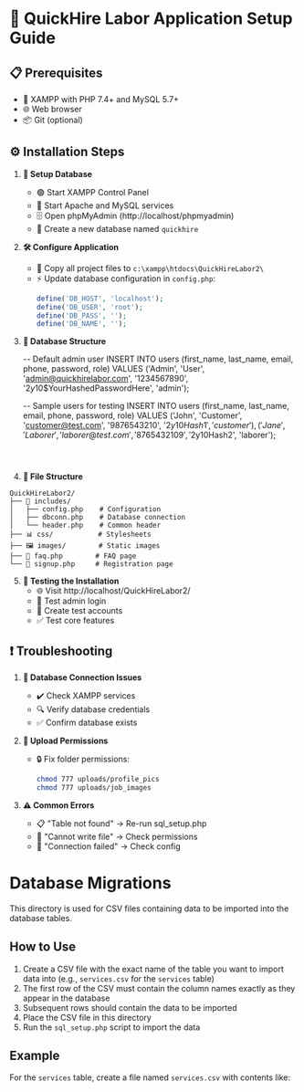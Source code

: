 # 🚀 QuickHire Labor Application Setup Guide

## 📋 Prerequisites
- 🔧 XAMPP with PHP 7.4+ and MySQL 5.7+
- 🌐 Web browser
- 📦 Git (optional)

## ⚙️ Installation Steps

1. **💾 Setup Database**
   - 🟢 Start XAMPP Control Panel
   - 🔄 Start Apache and MySQL services
   - 🗄️ Open phpMyAdmin (http://localhost/phpmyadmin)
   - 📝 Create a new database named `quickhire`

2. **🛠️ Configure Application**
   - 📂 Copy all project files to `c:\xampp\htdocs\QuickHireLabor2\`
   - ⚡ Update database configuration in `config.php`:
     ```php
     define('DB_HOST', 'localhost');
     define('DB_USER', 'root');
     define('DB_PASS', '');
     define('DB_NAME', '');
  
     ```

3. **📁 Database Structure**

   -- Default admin user
   INSERT INTO users (first_name, last_name, email, phone, password, role) 
   VALUES ('Admin', 'User', 'admin@quickhirelabor.com', '1234567890', 
   '$2y$10$YourHashedPasswordHere', 'admin');

   -- Sample users for testing
   INSERT INTO users (first_name, last_name, email, phone, password, role) VALUES
   ('John', 'Customer', 'customer@test.com', '9876543210', '$2y$10$Hash1', 'customer'),
   ('Jane', 'Laborer', 'laborer@test.com', '8765432109', '$2y$10$Hash2', 'laborer');
   ```



4. **📁 File Structure**
```
QuickHireLabor2/
├── 📝 includes/
│   ├── config.php    # Configuration
│   ├── dbconn.php    # Database connection
│   └── header.php    # Common header
├── 📊 css/           # Stylesheets
├── 🖼️ images/        # Static images
├── 📝 faq.php        # FAQ page
└── 📝 signup.php     # Registration page
```

5. **🧪 Testing the Installation**
   - 🌐 Visit http://localhost/QuickHireLabor2/
   - 🔑 Test admin login
   - 👥 Create test accounts
   - ✅ Test core features

## ❗ Troubleshooting

1. **🔌 Database Connection Issues**
   - ✔️ Check XAMPP services
   - 🔍 Verify database credentials
   - ✅ Confirm database exists

2. **📂 Upload Permissions**
   - 🔒 Fix folder permissions:
     ```bash
     chmod 777 uploads/profile_pics
     chmod 777 uploads/job_images
     ```

3. **⚠️ Common Errors**
   - 📋 "Table not found" → Re-run sql_setup.php
   - 📁 "Cannot write file" → Check permissions
   - 🔌 "Connection failed" → Check config




# Database Migrations

This directory is used for CSV files containing data to be imported into the database tables.

## How to Use

1. Create a CSV file with the exact name of the table you want to import data into (e.g., `services.csv` for the `services` table)
2. The first row of the CSV must contain the column names exactly as they appear in the database
3. Subsequent rows should contain the data to be imported
4. Place the CSV file in this directory
5. Run the `sql_setup.php` script to import the data

## Example

For the `services` table, create a file named `services.csv` with contents like:

